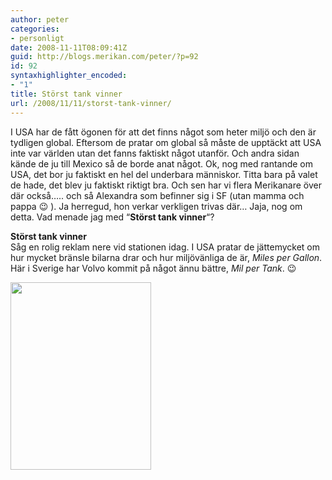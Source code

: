 ```yaml
---
author: peter
categories:
- personligt
date: 2008-11-11T08:09:41Z
guid: http://blogs.merikan.com/peter/?p=92
id: 92
syntaxhighlighter_encoded:
- "1"
title: Störst tank vinner
url: /2008/11/11/storst-tank-vinner/
---
```


I USA har de fått ögonen för att det finns något som heter miljö och den är tydligen global. Eftersom de pratar om global så måste de upptäckt att USA inte var världen utan det fanns faktiskt något utanför. Och andra sidan kände de ju till Mexico så de borde anat något. Ok, nog med rantande om USA, det bor ju faktiskt en hel del underbara människor. Titta bara på valet de hade, det blev ju faktiskt riktigt bra. Och sen har vi flera Merikanare över där också&#8230;.. och så Alexandra som befinner sig i SF (utan mamma och pappa 😉 ). Ja herregud, hon verkar verkligen trivas där&#8230; Jaja, nog om detta. Vad menade jag med &#8220;**Störst tank vinner**&#8220;?

**Störst tank vinner**  
Såg en rolig reklam nere vid stationen idag. I USA pratar de jättemycket om hur mycket bränsle bilarna drar och hur miljövänliga de är, _Miles per Gallon_. Här i Sverige har Volvo kommit på något ännu bättre, _Mil per Tank_. 😉

<a rel="lightbox" href="http://blogs.merikan.com/peter/files/2008/11/milpertank.gif"><img src="http://blogs.merikan.com/peter/files/2008/11/milpertank-225x300.gif" alt="" width="225" height="300" class="alignnone size-medium wp-image-93" /></a>